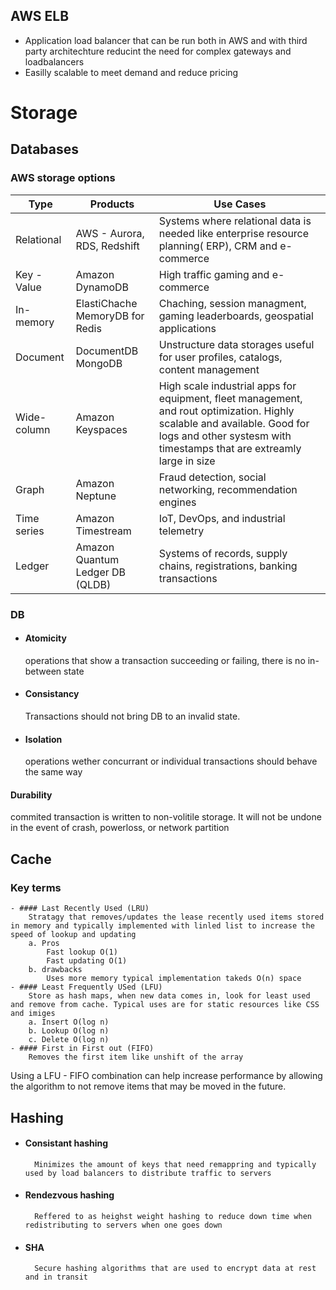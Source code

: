 ## AWS ELB
 - Application load balancer that can be run both in AWS and with third party architechture reducint the need for complex gateways and loadbalancers 
 - Easilly scalable to meet demand and reduce pricing

# Storage 
## Databases 
### AWS storage options 
| Type | Products  | Use Cases|
--- | --- | ---|
|Relational|AWS - Aurora, RDS, Redshift| Systems where relational data is needed like enterprise resource planning( ERP), CRM and e-commerce |
|Key - Value|Amazon DynamoDB|High traffic gaming and e-commerce |
|In-memory| ElastiChache MemoryDB for Redis |Chaching, session managment, gaming leaderboards, geospatial applications |
|Document|DocumentDB MongoDB|Unstructure data storages useful for user profiles, catalogs, content management|
|Wide-column|Amazon Keyspaces|High scale industrial apps for equipment, fleet management, and rout optimization. Highly scalable and available. Good for logs and other systesm with timestamps that are extreamly large in size|
|Graph|Amazon Neptune|Fraud detection, social networking, recommendation engines|
|Time series|Amazon Timestream|IoT, DevOps, and industrial telemetry|
|Ledger|Amazon Quantum Ledger DB (QLDB)|Systems of records, supply chains, registrations, banking transactions|

### DB 
- #### Atomicity 
  operations that show a transaction succeeding or failing, there is no in-between state
- #### Consistancy 
  Transactions should not bring DB to an invalid state. 
- #### Isolation 
  operations wether concurrant or individual transactions should behave the same way  
#### Durability 
  commited transaction is written to non-volitile storage. It will not be undone in the event of crash, powerloss, or network partition




## Cache
### Key terms 
    - #### Last Recently Used (LRU) 
        Stratagy that removes/updates the lease recently used items stored in memory and typically implemented with linled list to increase the speed of lookup and updating
        a. Pros
            Fast lookup O(1)
            Fast updating O(1)
        b. drawbacks 
            Uses more memory typical implementation takeds O(n) space  
    - #### Least Frequently USed (LFU) 
        Store as hash maps, when new data comes in, look for least used and remove from cache. Typical uses are for static resources like CSS and imiges 
        a. Insert O(log n)
        b. Lookup O(log n)
        c. Delete O(log n)
    - #### First in First out (FIFO) 
        Removes the first item like unshift of the array
Using a LFU - FIFO combination can help increase performance by allowing the algorithm to not remove items that may be moved in the future.  

## Hashing
- #### Consistant hashing 
        Minimizes the amount of keys that need remappring and typically used by load balancers to distribute traffic to servers 
- ####  Rendezvous hashing
        Reffered to as heighst weight hashing to reduce down time when redistributing to servers when one goes down   
- #### SHA
        Secure hashing algorithms that are used to encrypt data at rest and in transit 